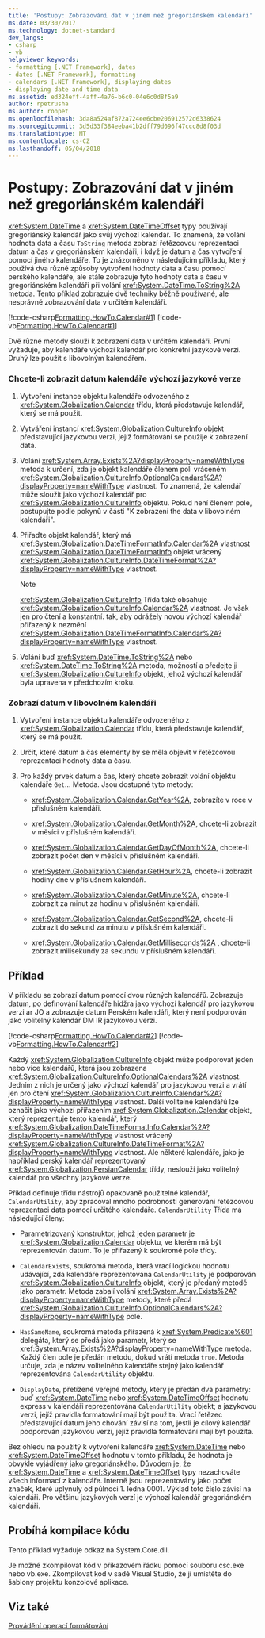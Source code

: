 ```yaml
---
title: 'Postupy: Zobrazování dat v jiném než gregoriánském kalendáři'
ms.date: 03/30/2017
ms.technology: dotnet-standard
dev_langs:
- csharp
- vb
helpviewer_keywords:
- formatting [.NET Framework], dates
- dates [.NET Framework], formatting
- calendars [.NET Framework], displaying dates
- displaying date and time data
ms.assetid: ed324eff-4aff-4a76-b6c0-04e6c0d8f5a9
author: rpetrusha
ms.author: ronpet
ms.openlocfilehash: 3da8a524af872a724ee6cbe206912572d6338624
ms.sourcegitcommit: 3d5d33f384eeba41b2dff79d096f47ccc8d8f03d
ms.translationtype: MT
ms.contentlocale: cs-CZ
ms.lasthandoff: 05/04/2018
---
```

# <a name="how-to-display-dates-in-non-gregorian-calendars"></a>Postupy: Zobrazování dat v jiném než gregoriánském kalendáři
<xref:System.DateTime> a <xref:System.DateTimeOffset> typy používají gregoriánský kalendář jako svůj výchozí kalendář. To znamená, že volání hodnota data a času `ToString` metoda zobrazí řetězcovou reprezentaci datum a čas v gregoriánském kalendáři, i když je datum a čas vytvoření pomocí jiného kalendáře. To je znázorněno v následujícím příkladu, který používá dva různé způsoby vytvoření hodnoty data a času pomocí perského kalendáře, ale stále zobrazuje tyto hodnoty data a času v gregoriánském kalendáři při volání <xref:System.DateTime.ToString%2A> metoda. Tento příklad zobrazuje dvě techniky běžně používané, ale nesprávné zobrazování data v určitém kalendáři.  
  
 [!code-csharp[Formatting.HowTo.Calendar#1](../../../samples/snippets/csharp/VS_Snippets_CLR/Formatting.HowTo.Calendar/cs/Calendar1.cs#1)]
 [!code-vb[Formatting.HowTo.Calendar#1](../../../samples/snippets/visualbasic/VS_Snippets_CLR/Formatting.HowTo.Calendar/vb/Calendar1.vb#1)]  
  
 Dvě různé metody slouží k zobrazení data v určitém kalendáři. První vyžaduje, aby kalendáře výchozí kalendář pro konkrétní jazykové verzi. Druhý lze použít s libovolným kalendářem.  
  
### <a name="to-display-the-date-for-a-cultures-default-calendar"></a>Chcete-li zobrazit datum kalendáře výchozí jazykové verze  
  
1.  Vytvoření instance objektu kalendáře odvozeného z <xref:System.Globalization.Calendar> třídu, která představuje kalendář, který se má použít.  
  
2.  Vytváření instancí <xref:System.Globalization.CultureInfo> objekt představující jazykovou verzi, jejíž formátování se použije k zobrazení data.  
  
3.  Volání <xref:System.Array.Exists%2A?displayProperty=nameWithType> metoda k určení, zda je objekt kalendáře členem poli vráceném <xref:System.Globalization.CultureInfo.OptionalCalendars%2A?displayProperty=nameWithType> vlastnost. To znamená, že kalendář může sloužit jako výchozí kalendář pro <xref:System.Globalization.CultureInfo> objektu. Pokud není členem pole, postupujte podle pokynů v části "K zobrazení the data v libovolném kalendáři".  
  
4.  Přiřaďte objekt kalendář, který má <xref:System.Globalization.DateTimeFormatInfo.Calendar%2A> vlastnost <xref:System.Globalization.DateTimeFormatInfo> objekt vrácený <xref:System.Globalization.CultureInfo.DateTimeFormat%2A?displayProperty=nameWithType> vlastnost.  
  
    > [!NOTE]
    >  <xref:System.Globalization.CultureInfo> Třída také obsahuje <xref:System.Globalization.CultureInfo.Calendar%2A> vlastnost. Je však jen pro čtení a konstantní. tak, aby odrážely novou výchozí kalendář přiřazený k nezmění <xref:System.Globalization.DateTimeFormatInfo.Calendar%2A?displayProperty=nameWithType> vlastnost.  
  
5.  Volání buď <xref:System.DateTime.ToString%2A> nebo <xref:System.DateTime.ToString%2A> metoda, možností a předejte ji <xref:System.Globalization.CultureInfo> objekt, jehož výchozí kalendář byla upravena v předchozím kroku.  
  
### <a name="to-display-the-date-in-any-calendar"></a>Zobrazí datum v libovolném kalendáři  
  
1.  Vytvoření instance objektu kalendáře odvozeného z <xref:System.Globalization.Calendar> třídu, která představuje kalendář, který se má použít.  
  
2.  Určit, které datum a čas elementy by se měla objevit v řetězcovou reprezentaci hodnoty data a času.  
  
3.  Pro každý prvek datum a čas, který chcete zobrazit volání objektu kalendáře `Get`... Metoda. Jsou dostupné tyto metody:  
  
    -   <xref:System.Globalization.Calendar.GetYear%2A>, zobrazíte v roce v příslušném kalendáři.  
  
    -   <xref:System.Globalization.Calendar.GetMonth%2A>, chcete-li zobrazit v měsíci v příslušném kalendáři.  
  
    -   <xref:System.Globalization.Calendar.GetDayOfMonth%2A>, chcete-li zobrazit počet den v měsíci v příslušném kalendáři.  
  
    -   <xref:System.Globalization.Calendar.GetHour%2A>, chcete-li zobrazit hodiny dne v příslušném kalendáři.  
  
    -   <xref:System.Globalization.Calendar.GetMinute%2A>, chcete-li zobrazit za minut za hodinu v příslušném kalendáři.  
  
    -   <xref:System.Globalization.Calendar.GetSecond%2A>, chcete-li zobrazit do sekund za minutu v příslušném kalendáři.  
  
    -   <xref:System.Globalization.Calendar.GetMilliseconds%2A> , chcete-li zobrazit milisekundy za sekundu v příslušném kalendáři.  
  
## <a name="example"></a>Příklad  
 V příkladu se zobrazí datum pomocí dvou různých kalendářů. Zobrazuje datum, po definování kalendáře hidžra jako výchozí kalendář pro jazykovou verzi ar JO a zobrazuje datum Perském kalendáři, který není podporován jako volitelný kalendář DM IR jazykovou verzi.  
  
 [!code-csharp[Formatting.HowTo.Calendar#2](../../../samples/snippets/csharp/VS_Snippets_CLR/Formatting.HowTo.Calendar/cs/Calendar1.cs#2)]
 [!code-vb[Formatting.HowTo.Calendar#2](../../../samples/snippets/visualbasic/VS_Snippets_CLR/Formatting.HowTo.Calendar/vb/Calendar1.vb#2)]  
  
 Každý <xref:System.Globalization.CultureInfo> objekt může podporovat jeden nebo více kalendářů, která jsou zobrazena <xref:System.Globalization.CultureInfo.OptionalCalendars%2A> vlastnost. Jedním z nich je určený jako výchozí kalendář pro jazykovou verzi a vrátí jen pro čtení <xref:System.Globalization.CultureInfo.Calendar%2A?displayProperty=nameWithType> vlastnost. Další volitelné kalendářů lze označit jako výchozí přiřazením <xref:System.Globalization.Calendar> objekt, který reprezentuje tento kalendář, který <xref:System.Globalization.DateTimeFormatInfo.Calendar%2A?displayProperty=nameWithType> vlastnost vrácený <xref:System.Globalization.CultureInfo.DateTimeFormat%2A?displayProperty=nameWithType> vlastnost. Ale některé kalendáře, jako je například perský kalendář reprezentovaný <xref:System.Globalization.PersianCalendar> třídy, neslouží jako volitelný kalendář pro všechny jazykové verze.  
  
 Příklad definuje třídu nástrojů opakovaně použitelné kalendář, `CalendarUtility`, aby zpracoval mnoho podrobností generování řetězcovou reprezentaci data pomocí určitého kalendáře. `CalendarUtility` Třída má následující členy:  
  
-   Parametrizovaný konstruktor, jehož jeden parametr je <xref:System.Globalization.Calendar> objektu, ve kterém má být reprezentován datum. To je přiřazený k soukromé pole třídy.  
  
-   `CalendarExists`, soukromá metoda, která vrací logickou hodnotu udávající, zda kalendáře reprezentována `CalendarUtility` je podporován <xref:System.Globalization.CultureInfo> objekt, který je předaný metodě jako parametr. Metoda zabalí volání <xref:System.Array.Exists%2A?displayProperty=nameWithType> metody, které předá <xref:System.Globalization.CultureInfo.OptionalCalendars%2A?displayProperty=nameWithType> pole.  
  
-   `HasSameName`, soukromá metoda přiřazená k <xref:System.Predicate%601> delegáta, který se předá jako parametr, který se <xref:System.Array.Exists%2A?displayProperty=nameWithType> metoda. Každý člen pole je předán metodu, dokud vrátí metoda `true`. Metoda určuje, zda je název volitelného kalendáře stejný jako kalendář reprezentována `CalendarUtility` objektu.  
  
-   `DisplayDate`, přetížené veřejné metody, který je předán dva parametry: buď <xref:System.DateTime> nebo <xref:System.DateTimeOffset> hodnotu express v kalendáři reprezentována `CalendarUtility` objekt; a jazykovou verzi, jejíž pravidla formátování mají být použita. Vrací řetězec představující datum jeho chování závisí na tom, jestli je cílový kalendář podporován jazykovou verzi, jejíž pravidla formátování mají být použita.  
  
 Bez ohledu na použitý k vytvoření kalendáře <xref:System.DateTime> nebo <xref:System.DateTimeOffset> hodnotu v tomto příkladu, že hodnota je obvykle vyjádřený jako gregoriánského. Důvodem je, že <xref:System.DateTime> a <xref:System.DateTimeOffset> typy nezachováte všech informací z kalendáře. Interně jsou reprezentovány jako počet značek, které uplynuly od půlnoci 1. ledna 0001. Výklad toto číslo závisí na kalendáři. Pro většinu jazykových verzí je výchozí kalendář gregoriánském kalendáři.  
  
## <a name="compiling-the-code"></a>Probíhá kompilace kódu  
 Tento příklad vyžaduje odkaz na System.Core.dll.  
  
 Je možné zkompilovat kód v příkazovém řádku pomocí souboru csc.exe nebo vb.exe. Zkompilovat kód v sadě Visual Studio, že ji umístěte do šablony projektu konzolové aplikace.  
  
## <a name="see-also"></a>Viz také  
 [Provádění operací formátování](../../../docs/standard/base-types/performing-formatting-operations.md)
